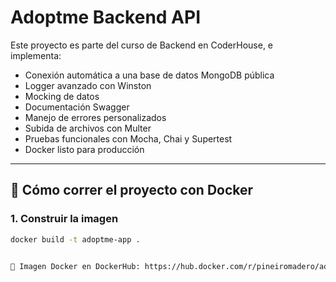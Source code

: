 # Adoptme Backend API

Este proyecto es parte del curso de Backend en CoderHouse, e implementa:

- Conexión automática a una base de datos MongoDB pública
- Logger avanzado con Winston
- Mocking de datos
- Documentación Swagger
- Manejo de errores personalizados
- Subida de archivos con Multer
- Pruebas funcionales con Mocha, Chai y Supertest
- Docker listo para producción

---

## 🚀 Cómo correr el proyecto con Docker

### 1. Construir la imagen

```bash
docker build -t adoptme-app .


🔗 Imagen Docker en DockerHub: https://hub.docker.com/r/pineiromadero/adoptme-app